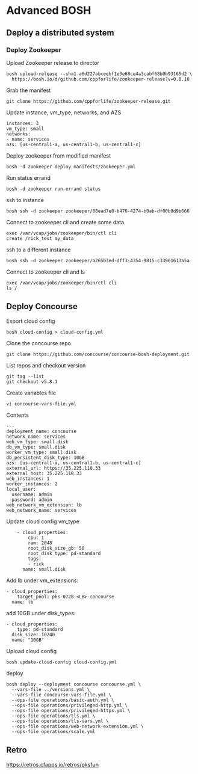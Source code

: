# Advanced BOSH

## Deploy a distributed system

### Deploy Zookeeper

Upload Zookeeper release to director

    bosh upload-release --sha1 a6d227abceebf1e3e68ce4a3cabf68b0b93165d2 \
      https://bosh.io/d/github.com/cppforlife/zookeeper-release?v=0.0.10

Grab the manifest

    git clone https://github.com/cppforlife/zookeeper-release.git

Update instance, vm_type, networks, and AZS

    instances: 3
    vm_type: small
    networks:
    - name: services
    azs: [us-central1-a, us-central1-b, us-central1-c]

Deploy zookeeper from modified manifest

    bosh -d zookeeper deploy manifests/zookeeper.yml

Run status errand

    bosh -d zookeeper run-errand status

ssh to instance

    bosh ssh -d zookeeper zookeeper/88ead7e0-b476-4274-b0ab-df00b9d9b666

Connect to zookeeper cli and create some data

    exec /var/vcap/jobs/zookeeper/bin/ctl cli
    create /rick_test my_data

ssh to a different instance

    bosh ssh -d zookeeper zookeeper/a265b3ed-dff3-4354-9815-c33961613a5a

Connect to zookeeper cli and ls

    exec /var/vcap/jobs/zookeeper/bin/ctl cli
    ls /

## Deploy Concourse

Export cloud config

    bosh cloud-config > cloud-config.yml

Clone the concourse repo

    git clone https://github.com/concourse/concourse-bosh-deployment.git

List repos and checkout version

    git tag --list
    git checkout v5.8.1

Create variables file

    vi concourse-vars-file.yml

Contents

    ---
    deployment_name: concourse
    network_name: services
    web_vm_type: small.disk
    db_vm_type: small.disk
    worker_vm_type: small.disk
    db_persistent_disk_type: 10GB
    azs: [us-central1-a, us-central1-b, us-central1-c]
    external_url: https://35.225.118.33
    external_host: 35.225.118.33
    web_instances: 1
    worker_instances: 2
    local_user:
      username: admin
      password: admin
    web_network_vm_extension: lb
    web_network_name: services

Update cloud config vm_type

        - cloud_properties:
            cpu: 1
            ram: 2048
            root_disk_size_gb: 50
            root_disk_type: pd-standard
            tags:
            - rick
          name: small.disk

Add lb under vm_extensions:

    - cloud_properties:
        target_pool: pks-0728-<LB>-concourse
      name: lb

add 10GB under disk_types:

    - cloud_properties:
        type: pd-standard
      disk_size: 10240
      name: "10GB"

Upload cloud config

    bosh update-cloud-config cloud-config.yml

deploy

    bosh deploy --deployment concourse concourse.yml \
      --vars-file ../versions.yml \
      --vars-file concourse-vars-file.yml \
      --ops-file operations/basic-auth.yml \
      --ops-file operations/privileged-http.yml \
      --ops-file operations/privileged-https.yml \
      --ops-file operations/tls.yml \
      --ops-file operations/tls-vars.yml \
      --ops-file operations/web-network-extension.yml \
      --ops-file operations/scale.yml

## Retro

<https://retros.cfapps.io/retros/pksfun>
